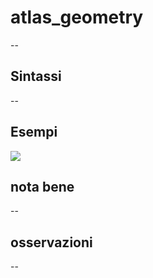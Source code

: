 # atlas_geometry

--

## Sintassi

--

## Esempi

![](/img/variabili/atlas_geometry/atlas_geometry1.png)

## nota bene

--

## osservazioni

--